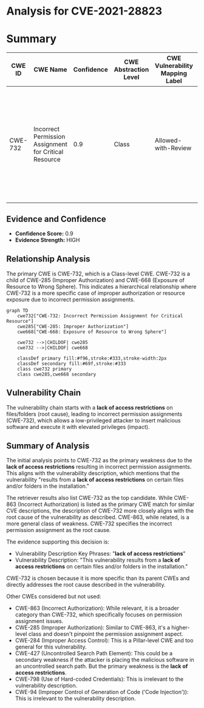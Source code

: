 # Analysis for CVE-2021-28823

# Summary
| CWE ID  | CWE Name | Confidence | CWE Abstraction Level | CWE Vulnerability Mapping Label | CWE-Vulnerability Mapping Notes |
|-----------------|-------------------------------------------------------------------|-------------------|-------------------------|-----------------------------------|------------------------------------------------------------------|
| CWE-732 | Incorrect Permission Assignment for Critical Resource | 0.9 | Class | Allowed-with-Review | Primary CWE: The vulnerability stems from a **lack of access restrictions** on certain files/folders in the installation, leading to incorrect permission assignment. |

## Evidence and Confidence

*   **Confidence Score:** 0.9
*   **Evidence Strength:** HIGH

## Relationship Analysis
The primary CWE is CWE-732, which is a Class-level CWE. CWE-732 is a child of CWE-285 (Improper Authorization) and CWE-668 (Exposure of Resource to Wrong Sphere). This indicates a hierarchical relationship where CWE-732 is a more specific case of improper authorization or resource exposure due to incorrect permission assignments.

```mermaid
graph TD
    cwe732["CWE-732: Incorrect Permission Assignment for Critical Resource"]
    cwe285["CWE-285: Improper Authorization"]
    cwe668["CWE-668: Exposure of Resource to Wrong Sphere"]

    cwe732 -->|CHILDOF| cwe285
    cwe732 -->|CHILDOF| cwe668

    classDef primary fill:#f96,stroke:#333,stroke-width:2px
    classDef secondary fill:#69f,stroke:#333
    class cwe732 primary
    class cwe285,cwe668 secondary
```

## Vulnerability Chain
The vulnerability chain starts with a **lack of access restrictions** on files/folders (root cause), leading to incorrect permission assignments (CWE-732), which allows a low-privileged attacker to insert malicious software and execute it with elevated privileges (impact).

## Summary of Analysis
The initial analysis points to CWE-732 as the primary weakness due to the **lack of access restrictions** resulting in incorrect permission assignments. This aligns with the vulnerability description, which mentions that the vulnerability "results from a **lack of access restrictions** on certain files and/or folders in the installation."

The retriever results also list CWE-732 as the top candidate. While CWE-863 (Incorrect Authorization) is listed as the primary CWE match for similar CVE descriptions, the description of CWE-732 more closely aligns with the root cause of the vulnerability as described. CWE-863, while related, is a more general class of weakness. CWE-732 specifies the incorrect permission assignment as the root cause.

The evidence supporting this decision is:
- Vulnerability Description Key Phrases: "**lack of access restrictions**"
- Vulnerability Description: "This vulnerability results from a **lack of access restrictions** on certain files and/or folders in the installation."

CWE-732 is chosen because it is more specific than its parent CWEs and directly addresses the root cause described in the vulnerability.

Other CWEs considered but not used:
- CWE-863 (Incorrect Authorization): While relevant, it is a broader category than CWE-732, which specifically focuses on permission assignment issues.
- CWE-285 (Improper Authorization): Similar to CWE-863, it's a higher-level class and doesn't pinpoint the permission assignment aspect.
- CWE-284 (Improper Access Control): This is a Pillar-level CWE and too general for this vulnerability.
- CWE-427 (Uncontrolled Search Path Element): This could be a secondary weakness if the attacker is placing the malicious software in an uncontrolled search path. But the primary weakness is the **lack of access restrictions**.
- CWE-798 (Use of Hard-coded Credentials): This is irrelevant to the vulnerability description.
- CWE-94 (Improper Control of Generation of Code ('Code Injection')): This is irrelevant to the vulnerability description.